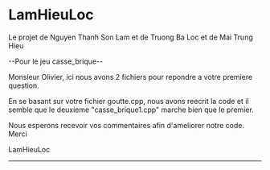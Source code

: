 LamHieuLoc
==========

Le projet de Nguyen Thanh Son Lam et de Truong Ba Loc et de Mai Trung Hieu

--Pour le jeu casse_brique--

Monsieur Olivier, ici nous avons 2 fichiers pour repondre a votre premiere question.

En se basant sur votre fichier goutte.cpp, nous avons reecrit la code et il semble que le deuxieme "casse_brique1.cpp" marche bien que le premier.

Nous esperons recevoir vos commentaires afin d'ameliorer notre code.
Merci

LamHieuLoc

----------------------------
